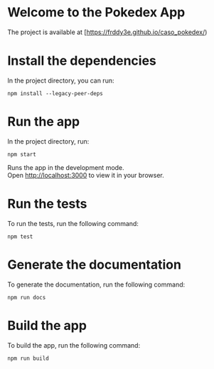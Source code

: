 # Welcome to the Pokedex App

The project is available at [https://frddy3e.github.io/caso_pokedex/)

# Install the dependencies

In the project directory, you can run:

`npm install --legacy-peer-deps`

# Run the app

In the project directory, run:

`npm start`

Runs the app in the development mode.\
Open [http://localhost:3000](http://localhost:3000) to view it in your browser.

# Run the tests

To run the tests, run the following command:

`npm test`

# Generate the documentation

To generate the documentation, run the following command:

`npm run docs`

# Build the app

To build the app, run the following command:

`npm run build`
